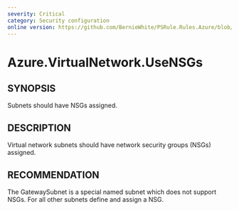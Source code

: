 ```yaml
---
severity: Critical
category: Security configuration
online version: https://github.com/BernieWhite/PSRule.Rules.Azure/blob/master/docs/rules/en/Azure.VirtualNetwork.UseNSGs.md
---
```


# Azure.VirtualNetwork.UseNSGs

## SYNOPSIS

Subnets should have NSGs assigned.

## DESCRIPTION

Virtual network subnets should have network security groups (NSGs) assigned.

## RECOMMENDATION

The GatewaySubnet is a special named subnet which does not support NSGs.
For all other subnets define and assign a NSG.
